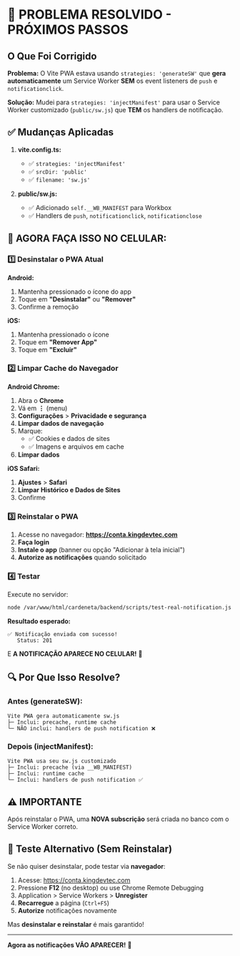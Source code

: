 # 🎯 PROBLEMA RESOLVIDO - PRÓXIMOS PASSOS

## O Que Foi Corrigido

**Problema:** O Vite PWA estava usando `strategies: 'generateSW'` que **gera automaticamente** um Service Worker **SEM** os event listeners de `push` e `notificationclick`.

**Solução:** Mudei para `strategies: 'injectManifest'` para usar o Service Worker customizado (`public/sw.js`) que **TEM** os handlers de notificação.

## ✅ Mudanças Aplicadas

1. **vite.config.ts:**
   - ✅ `strategies: 'injectManifest'`
   - ✅ `srcDir: 'public'`
   - ✅ `filename: 'sw.js'`

2. **public/sw.js:**
   - ✅ Adicionado `self.__WB_MANIFEST` para Workbox
   - ✅ Handlers de `push`, `notificationclick`, `notificationclose`

## 📱 AGORA FAÇA ISSO NO CELULAR:

### 1️⃣ Desinstalar o PWA Atual

**Android:**
1. Mantenha pressionado o ícone do app
2. Toque em **"Desinstalar"** ou **"Remover"**
3. Confirme a remoção

**iOS:**
1. Mantenha pressionado o ícone
2. Toque em **"Remover App"**
3. Toque em **"Excluir"**

### 2️⃣ Limpar Cache do Navegador

**Android Chrome:**
1. Abra o **Chrome**
2. Vá em **⋮** (menu)
3. **Configurações** > **Privacidade e segurança**
4. **Limpar dados de navegação**
5. Marque:
   - ✅ Cookies e dados de sites
   - ✅ Imagens e arquivos em cache
6. **Limpar dados**

**iOS Safari:**
1. **Ajustes** > **Safari**
2. **Limpar Histórico e Dados de Sites**
3. Confirme

### 3️⃣ Reinstalar o PWA

1. Acesse no navegador: **https://conta.kingdevtec.com**
2. **Faça login**
3. **Instale o app** (banner ou opção "Adicionar à tela inicial")
4. **Autorize as notificações** quando solicitado

### 4️⃣ Testar

Execute no servidor:

```bash
node /var/www/html/cardeneta/backend/scripts/test-real-notification.js
```

**Resultado esperado:**
```
✅ Notificação enviada com sucesso!
   Status: 201
```

E **A NOTIFICAÇÃO APARECE NO CELULAR!** 🎉

## 🔍 Por Que Isso Resolve?

### Antes (generateSW):
```
Vite PWA gera automaticamente sw.js
├─ Inclui: precache, runtime cache
└─ NÃO inclui: handlers de push notification ❌
```

### Depois (injectManifest):
```
Vite PWA usa seu sw.js customizado
├─ Inclui: precache (via __WB_MANIFEST)
├─ Inclui: runtime cache
└─ Inclui: handlers de push notification ✅
```

## ⚠️ IMPORTANTE

Após reinstalar o PWA, uma **NOVA subscrição** será criada no banco com o Service Worker correto.

## 🧪 Teste Alternativo (Sem Reinstalar)

Se não quiser desinstalar, pode testar via **navegador**:

1. Acesse: https://conta.kingdevtec.com
2. Pressione **F12** (no desktop) ou use Chrome Remote Debugging
3. Application > Service Workers > **Unregister**
4. **Recarregue** a página (`Ctrl+F5`)
5. **Autorize** notificações novamente

Mas **desinstalar e reinstalar** é mais garantido!

---

**Agora as notificações VÃO APARECER!** 🚀
